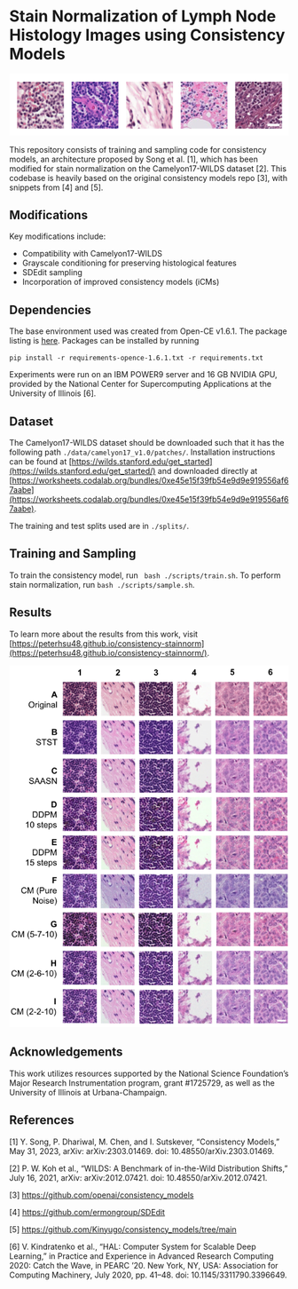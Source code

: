 # Stain Normalization of Lymph Node Histology Images using Consistency Models

<img src="assets/Figure1.png">

This repository consists of training and sampling code for consistency models, an architecture proposed by Song et al. [1], which has been modified for stain normalization on the Camelyon17-WILDS dataset [2]. This codebase is heavily based on the original consistency models repo [3], with snippets from [4] and [5].

## Modifications
Key modifications include:
- Compatibility with Camelyon17-WILDS
- Grayscale conditioning for preserving histological features
- SDEdit sampling
- Incorporation of improved consistency models (iCMs)

## Dependencies

The base environment used was created from Open-CE v1.6.1. The package listing is [here](https://ftp.osuosl.org/pub/open-ce/1.6.1/). Packages can be installed by running
```
pip install -r requirements-opence-1.6.1.txt -r requirements.txt
```
Experiments were run on an IBM POWER9 server and 16 GB NVIDIA GPU, provided by the National Center for Supercomputing Applications at the University of Illinois [6].

## Dataset

The Camelyon17-WILDS dataset should be downloaded such that it has the following path `./data/camelyon17_v1.0/patches/`. Installation instructions can be found at [https://wilds.stanford.edu/get_started](https://wilds.stanford.edu/get_started/) and downloaded directly at [https://worksheets.codalab.org/bundles/0xe45e15f39fb54e9d9e919556af67aabe](https://worksheets.codalab.org/bundles/0xe45e15f39fb54e9d9e919556af67aabe).

The training and test splits used are in `./splits/`.

## Training and Sampling

To train the consistency model, run ` bash ./scripts/train.sh`. To perform stain normalization, run `bash ./scripts/sample.sh`.

## Results

To learn more about the results from this work, visit [https://peterhsu48.github.io/consistency-stainnorm](https://peterhsu48.github.io/consistency-stainnorm/).

<img src="assets/Figure4.png">







## Acknowledgements

This work utilizes resources supported by the National Science Foundation’s Major Research Instrumentation program, grant #1725729, as well as the University of Illinois at Urbana-Champaign.

## References

[1] Y. Song, P. Dhariwal, M. Chen, and I. Sutskever, “Consistency Models,” May 31, 2023, arXiv: arXiv:2303.01469. doi: 10.48550/arXiv.2303.01469.

[2] P. W. Koh et al., “WILDS: A Benchmark of in-the-Wild Distribution Shifts,” July 16, 2021, arXiv: arXiv:2012.07421. doi: 10.48550/arXiv.2012.07421.

[3] https://github.com/openai/consistency_models

[4] https://github.com/ermongroup/SDEdit

[5] https://github.com/Kinyugo/consistency_models/tree/main

[6] V. Kindratenko et al., “HAL: Computer System for Scalable Deep Learning,” in Practice and Experience in Advanced Research Computing 2020: Catch the Wave, in PEARC ’20. New York, NY, USA: Association for Computing Machinery, July 2020, pp. 41–48. doi: 10.1145/3311790.3396649.